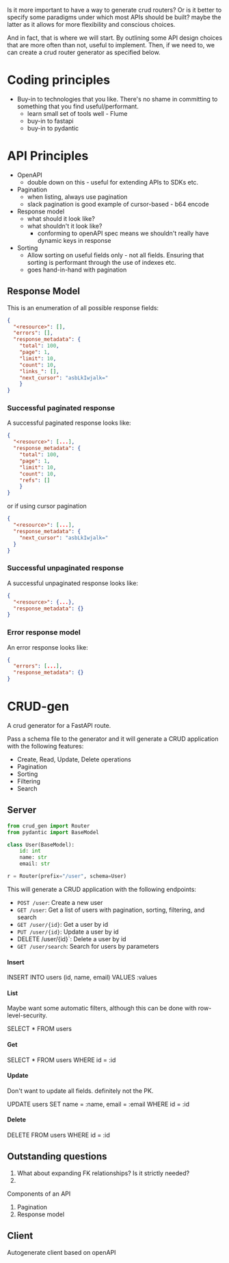 Is it more important to have a way to generate crud routers? Or is it better to specify some paradigms under which most APIs should be built? maybe the latter as it allows for more flexibility and conscious choices.

And in fact, that is where we will start. By outlining some API design choices that are more often than not, useful to implement. Then, if we need to, we can create a crud router generator as specified below.

# Coding principles

- Buy-in to technologies that you like. There's no shame in committing to something that you find useful/performant.
  - learn small set of tools well - Flume
  - buy-in to fastapi
  - buy-in to pydantic

# API Principles
- OpenAPI
  - double down on this - useful for extending APIs to SDKs etc.
- Pagination
  - when listing, always use pagination
  - slack pagination is good example of cursor-based - b64 encode
- Response model
  - what should it look like?
  - what shouldn't it look like?
    - conforming to openAPI spec means we shouldn't really have dynamic keys in response
- Sorting
  - Allow sorting on useful fields only - not all fields. Ensuring that sorting is performant through the use of indexes etc.
  - goes hand-in-hand with pagination


## Response Model

This is an enumeration of all possible response fields:

```json
{
  "<resource>": [],
  "errors": [],
  "response_metadata": {
    "total": 100,
    "page": 1,
    "limit": 10,
    "count": 10,
    "links_": [],
    "next_cursor": "asbLkIwjalk="
    }
}
```

### Successful paginated response

A successful paginated response looks like:

```json
{
  "<resource>": [...],
  "response_metadata": {
    "total": 100,
    "page": 1,
    "limit": 10,
    "count": 10,
    "refs": []
    }
}
```

or if using cursor pagination

```json
{
  "<resource>": [...],
  "response_metadata": {
    "next_cursor": "asbLkIwjalk="
  }
}
```

### Successful unpaginated response

A successful unpaginated response looks like:

```json
{
  "<resource>": {...},
  "response_metadata": {}
}
```

### Error response model

An error response looks like:

```json
{
  "errors": [...],
  "response_metadata": {}
}
```

# CRUD-gen

A crud generator for a FastAPI route.

Pass a schema file to the generator and it will generate a CRUD application with the following features:
- Create, Read, Update, Delete operations
- Pagination
- Sorting
- Filtering
- Search

## Server

```python
from crud_gen import Router
from pydantic import BaseModel

class User(BaseModel):
    id: int
    name: str
    email: str

r = Router(prefix="/user", schema=User)
```

This will generate a CRUD application with the following endpoints:
- `POST /user`: Create a new user
- `GET /user`: Get a list of users with pagination, sorting, filtering, and search
- `GET /user/{id}`: Get a user by id
- `PUT /user/{id}`: Update a user by id
- DELETE /user/{id}`: Delete a user by id
- `GET /user/search`: Search for users by parameters

#### Insert

INSERT INTO users (id, name, email) VALUES :values

#### List

Maybe want some automatic filters, although this can be done with row-level-security.

SELECT * FROM users

#### Get

SELECT * FROM users WHERE id = :id

#### Update

Don't want to update all fields. definitely not the PK.

UPDATE users SET name = :name, email = :email WHERE id = :id

#### Delete

DELETE FROM users WHERE id = :id


## Outstanding questions

1. What about expanding FK relationships? Is it strictly needed?
2. 


Components of an API
1. Pagination
2. Response model

## Client

Autogenerate client based on openAPI